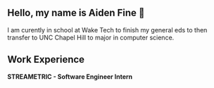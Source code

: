 
## Hello, my name is Aiden Fine 👋
I am curently in school at Wake Tech to finish my general eds to then transfer to UNC Chapel Hill to major in computer science.
## Work Experience
**STREAMETRIC - Software Engineer Intern**  
